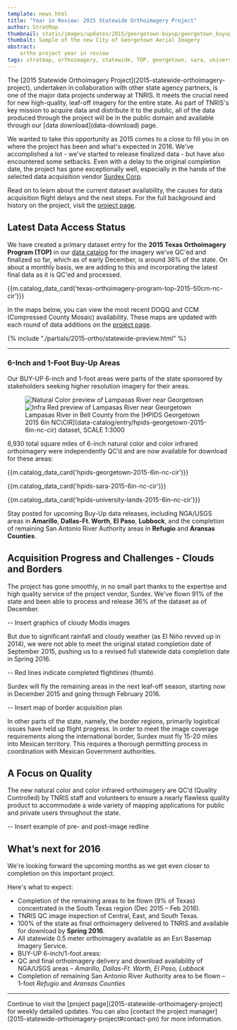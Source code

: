 ```yaml
---
template: news.html
title: "Year in Review: 2015 Statewide Orthoimagery Project"
author: StratMap
thumbnail: static/images/updates/2015/georgetown-buyup/georgetown_buyup_th.jpg
thumbalt: Sample of the new City of Georgetown Aerial Imagery
abstract:
    ortho project year in review
tags: stratmap, orthoimagery, statewide, TOP, georgetown, sara, university lands, surdex
---
```


<p class="lead">The [2015 Statewide Orthoimagery Project](2015-statewide-orthoimagery-project), undertaken in collaboration with other state agency partners, is one of the major data projects underway at TNRIS. It meets the crucial need for new high-quality, leaf-off imagery for the entire state. As part of TNRIS's key mission to acquire data and distribute it to the public, all of the data produced through the project will be in the public domain and available through our [data download](data-download) page.</p>

We wanted to take this opportunity as 2015 comes to a close to fill you in on where the project has been and what's expected in 2016. We've accomplished a lot - we've started to release finalized data - but have also encountered some setbacks. Even with a delay to the original completion date, the project has gone exceptionally well, especially in the hands of the selected data acquisition vendor [Surdex Corp](https://www.surdex.net).

Read on to learn about the current dataset availability, the causes for data acquisition flight delays and the next steps. For the full background and history on the project, visit the [project page](2015-statewide-orthoimagery-project).

## Latest Data Access Status

We have created a primary dataset entry for the **2015 Texas Orthoimagery Program (TOP)** in our [data catalog](data-catalog) for the imagery we've QC'ed and finalized so far, which as of early December, is around 36% of the state. On about a monthly basis, we are adding to this and incorporating the latest final data as it is QC'ed and processed.

{{m.catalog_data_card('texas-orthoimagery-program-top-2015-50cm-nc-cir')}}

In the maps below, you can view the most recent DOQQ and CCM (Compressed County Mosaic) availability. These maps are updated with each round of data additions on the [project page](2015-statewide-orthoimagery-project).

{% include "./partials/2015-ortho/statewide-preview.html" %}

<hr class="clearfix">

<h3>6-Inch and 1-Foot Buy-Up Areas</h3>

Our BUY-UP 6-inch and 1-foot areas were parts of the state sponsored by stakeholders seeking higher resolution imagery for their areas. 

<figure>
<div id="imageCompare1" class='twentytwenty-container natural-color-infrared'>
  <img class="img-responsive" src="{{m.link('static/images/updates/2015/georgetown-buyup/georgetown_lampasas_nc.jpg')}}" alt="Natural Color preview of Lampasas River near  Georgetown">
  <img class="img-responsive" src="{{m.link('static/images/updates/2015/georgetown-buyup/georgetown_lampasas_cir.jpg')}}" alt="Infra Red preview of Lampasas River near Georgetown">
</div>
<figcaption>Lampasas River in Bell County from the [HPIDS Georgetown 2015 6in NC\CIR](data-catalog/entry/hpids-georgetown-2015-6in-nc-cir) dataset, SCALE 1:3000</figcaption>
</figure>

6,930 total square miles of 6-inch natural color and color infrared orthoimagery were independently QC’d and are now available for download for these areas:

{{m.catalog_data_card('hpids-georgetown-2015-6in-nc-cir')}}

{{m.catalog_data_card('hpids-sara-2015-6in-nc-cir')}}

{{m.catalog_data_card('hpids-university-lands-2015-6in-nc-cir')}}

Stay posted for upcoming Buy-Up data releases, including NGA/USGS areas in **Amarillo**, **Dallas-Ft. Worth**, **El Paso**, **Lubbock**, and the completion of remaining San Antonio River Authority areas in **Refugio** and **Aransas Counties**.

## Acquisition Progress and Challenges - Clouds and Borders

The project has gone smoothly, in no small part thanks to the expertise and high quality service of the project vendor, Surdex. We've flown 91% of the state and been able to process and release 36% of the dataset as of December.

-- Insert graphics of cloudy Modis images

But due to significant rainfall and cloudy weather (as El Niño revved up in 2014), we were not able to meet the original stated completion date of September 2015, pushing us to a revised full statewide data completion date in Spring 2016.

-- Red lines indicate completed flightlines (thumb).

Surdex will fly the remaining areas in the next leaf-off season, starting now in December 2015 and going through February 2016.

-- Insert map of border acquisition plan

In other parts of the state, namely, the border regions, primarily logistical issues have held up flight progress. In order to meet the image coverage requirements along the international border, Surdex must fly 15-20 miles into Mexican territory. This requires a thorough permitting process in coordination with Mexican Government authorities.

## A Focus on Quality

The new natural color and color infrared orthoimagery are QC’d (Quality Controlled) by TNRIS staff and volunteers to ensure a nearly flawless quality product to accommodate a wide variety of mapping applications for public and private users throughout the state. 

-- Insert example of pre- and post-image redline

## What’s next for 2016

We're looking forward the upcoming months as we get even closer to completion on this important project. 

Here's what to expect:

*	Completion of the remaining areas to be flown (9% of Texas) concentrated in the South Texas region (Dec 2015 – Feb 2016).
*	TNRIS QC image inspection of Central, East, and South Texas.
*	100% of the state as final orthoimagery delivered to TNRIS and available for download by **Spring 2016**.
* All statewide 0.5 meter orthoimagery available as an Esri Basemap Imagery Service.
*	BUY-UP 6-inch/1-foot areas:
  *	QC and final orthoimagery delivery and download availability of NGA/USGS areas – *Amarillo, Dallas-Ft. Worth, El Paso, Lubbock*
  *	Completion of remaining San Antonio River Authority area to be flown – 1-foot *Refugio* and *Aransas Counties*

---------------

<p class="lead">Continue to visit the [project page](2015-statewide-orthoimagery-project) for weekly detailed updates. You can also [contact the project manager](2015-statewide-orthoimagery-project#contact-pm) for more information.</p>
